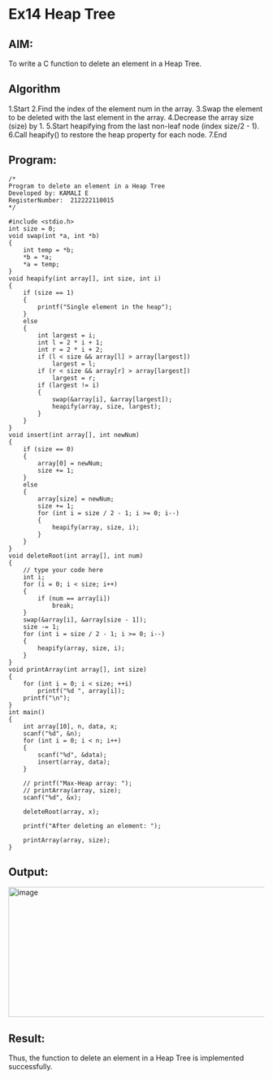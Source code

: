 # Ex14 Heap Tree

## AIM:
To write a C function to delete an element in a Heap Tree.

## Algorithm
1.Start
2.Find the index of the element num in the array.
3.Swap the element to be deleted with the last element in the array.
4.Decrease the array size (size) by 1.
5.Start heapifying from the last non-leaf node (index size/2 - 1).
6.Call heapify() to restore the heap property for each node.
7.End   

## Program:
```
/*
Program to delete an element in a Heap Tree
Developed by: KAMALI E
RegisterNumber:  212222110015
*/

#include <stdio.h>
int size = 0;
void swap(int *a, int *b)
{
    int temp = *b;
    *b = *a;
    *a = temp;
}
void heapify(int array[], int size, int i)
{
    if (size == 1)
    {
        printf("Single element in the heap");
    }
    else
    {
        int largest = i;
        int l = 2 * i + 1;
        int r = 2 * i + 2;
        if (l < size && array[l] > array[largest])
            largest = l;
        if (r < size && array[r] > array[largest])
            largest = r;
        if (largest != i)
        {
            swap(&array[i], &array[largest]);
            heapify(array, size, largest);
        }
    }
}
void insert(int array[], int newNum)
{
    if (size == 0)
    {
        array[0] = newNum;
        size += 1;
    }
    else
    {
        array[size] = newNum;
        size += 1;
        for (int i = size / 2 - 1; i >= 0; i--)
        {
            heapify(array, size, i);
        }
    }
}
void deleteRoot(int array[], int num)
{
    // type your code here
    int i;
    for (i = 0; i < size; i++)
    {
        if (num == array[i])
            break;
    }
    swap(&array[i], &array[size - 1]);
    size -= 1;
    for (int i = size / 2 - 1; i >= 0; i--)
    {
        heapify(array, size, i);
    }
}
void printArray(int array[], int size)
{
    for (int i = 0; i < size; ++i)
        printf("%d ", array[i]);
    printf("\n");
}
int main()
{
    int array[10], n, data, x;
    scanf("%d", &n);
    for (int i = 0; i < n; i++)
    {
        scanf("%d", &data);
        insert(array, data);
    }

    // printf("Max-Heap array: ");
    // printArray(array, size);
    scanf("%d", &x);

    deleteRoot(array, x);

    printf("After deleting an element: ");

    printArray(array, size);
}
```

## Output:

<img width="1092" height="256" alt="image" src="https://github.com/user-attachments/assets/3b676596-9b6b-40da-a157-9ade1c5259fb" />


## Result:
Thus, the function to delete an element in a Heap Tree is implemented successfully.
